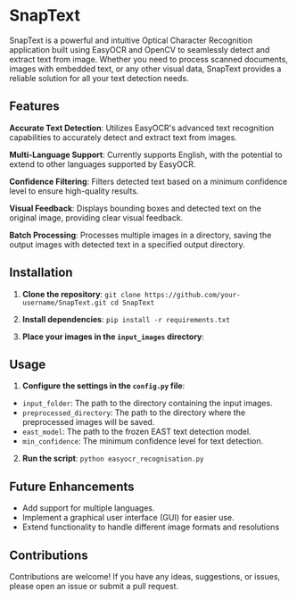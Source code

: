 # SnapText

SnapText is a powerful and intuitive Optical Character Recognition application built using EasyOCR and OpenCV to seamlessly detect and extract text from image. Whether you need to process scanned documents, images with embedded text, or any other visual data, SnapText provides a reliable solution for all your text detection needs.


## Features

**Accurate Text Detection**: Utilizes EasyOCR's advanced text recognition capabilities to accurately detect and extract text from images.

**Multi-Language Support**: Currently supports English, with the potential to extend to other languages supported by EasyOCR.

**Confidence Filtering**: Filters detected text based on a minimum confidence level to ensure high-quality results.

**Visual Feedback**: Displays bounding boxes and detected text on the original image, providing clear visual feedback.

**Batch Processing**: Processes multiple images in a directory, saving the output images with detected text in a specified output directory.

## Installation

1. **Clone the repository**:
`git clone https://github.com/your-username/SnapText.git
cd SnapText`

2. **Install dependencies**:
`pip install -r requirements.txt`

3. **Place your images in the `input_images` directory**:

## Usage

1. **Configure the settings in the `config.py` file**:
- `input_folder`: The path to the directory containing the input images.
- `preprocessed_directory`: The path to the directory where the preprocessed images will be saved.
- `east_model`: The path to the frozen EAST text detection model.
- `min_confidence`: The minimum confidence level for text detection.

2. **Run the script**:
`python easyocr_recognisation.py`

## Future Enhancements

- Add support for multiple languages.
- Implement a graphical user interface (GUI) for easier use.
- Extend functionality to handle different image formats and resolutions

## Contributions
Contributions are welcome! If you have any ideas, suggestions, or issues, please open an issue or submit a pull request.
